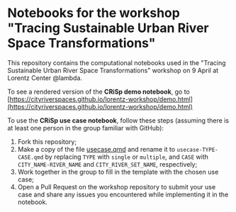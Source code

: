 # Notebooks for the workshop "Tracing Sustainable Urban River Space Transformations"

This repository contains the computational notebooks used in the "Tracing Sustainable Urban River Space Transformations" workshop on 9 April at Lorentz Center @lambda.

To see a rendered version of the **CRiSp demo notebook**, go to [https://cityriverspaces.github.io/lorentz-workshop/demo.html](https://cityriverspaces.github.io/lorentz-workshop/demo.html)

To use the **CRiSp use case notebook**, follow these steps (assuming there is at least one person in the group familiar with GitHub):

1. Fork this repository;
2. Make a copy of the file [usecase.qmd](usecase.qmd) and rename it to `usecase-TYPE-CASE.qmd` by replacing `TYPE` with `single` or `multiple`, and `CASE` with `CITY_NAME-RIVER_NAME` and `CITY_RIVER_SET_NAME`, respectively;
3. Work together in the group to fill in the template with the chosen use case;
4. Open a Pull Request on the workshop repository to submit your use case and share any issues you encountered while implementing it in the notebook.

